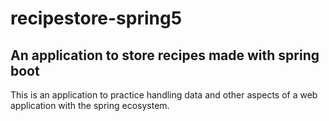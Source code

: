 # recipestore-spring5
## An application to store recipes made with spring boot

This is an application to practice handling data and other aspects of a web application with the spring ecosystem.
